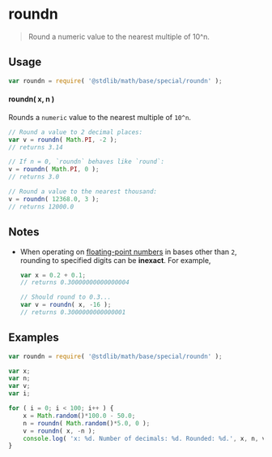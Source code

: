 roundn
===
> Round a numeric value to the nearest multiple of 10^n.

<!-- <usage> -->
## Usage

``` javascript
var roundn = require( '@stdlib/math/base/special/roundn' );
```

#### roundn( x, n )

Rounds a `numeric` value to the nearest multiple of `10^n`.

``` javascript
// Round a value to 2 decimal places:
var v = roundn( Math.PI, -2 );
// returns 3.14

// If n = 0, `roundn` behaves like `round`:
v = roundn( Math.PI, 0 );
// returns 3.0

// Round a value to the nearest thousand:
v = roundn( 12368.0, 3 );
// returns 12000.0
```
<!-- </usage> -->

<!-- <notes> -->
## Notes

* When operating on [floating-point numbers][ieee754] in bases other than `2`, rounding to specified digits can be __inexact__. For example,

    ``` javascript
    var x = 0.2 + 0.1;
    // returns 0.30000000000000004

    // Should round to 0.3...
    var v = roundn( x, -16 );
    // returns 0.3000000000000001
    ```

<!-- </notes> -->

<!-- <examples> -->
## Examples

``` javascript
var roundn = require( '@stdlib/math/base/special/roundn' );

var x;
var n;
var v;
var i;

for ( i = 0; i < 100; i++ ) {
	x = Math.random()*100.0 - 50.0;
	n = roundn( Math.random()*5.0, 0 );
    v = roundn( x, -n );
	console.log( 'x: %d. Number of decimals: %d. Rounded: %d.', x, n, v );
}
```
<!-- </examples> -->

<!-- <links> -->
[ieee754]: https://en.wikipedia.org/wiki/IEEE_754-1985
<!-- </links> -->
